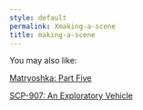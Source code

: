 ```yaml
---
style: default
permalink: Xmaking-a-scene
title: making-a-scene
---
```

You may also like:

[Matryoshka: Part Five](http://scp-wiki.net/matryoshka-five)

[SCP-907: An Exploratory Vehicle](http://scp-wiki.net/scp-907)
